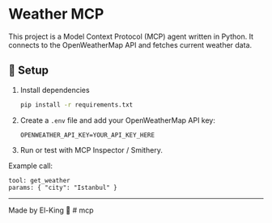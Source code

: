 # Weather MCP

This project is a Model Context Protocol (MCP) agent written in Python.
It connects to the OpenWeatherMap API and fetches current weather data.

## 🚀 Setup

1. Install dependencies
   ```bash
   pip install -r requirements.txt
   ```

2. Create a `.env` file and add your OpenWeatherMap API key:
   ```
   OPENWEATHER_API_KEY=YOUR_API_KEY_HERE
   ```

3. Run or test with MCP Inspector / Smithery.

Example call:
```
tool: get_weather
params: { "city": "Istanbul" }
```

---
Made by El-King 👑
#   m c p  
 